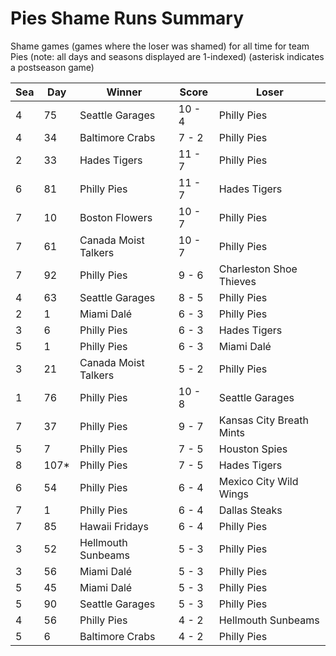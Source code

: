 # Pies Shame Runs Summary



Shame games (games where the loser was shamed) for all time for team Pies (note: all days and seasons displayed are 1-indexed) (asterisk indicates a postseason game)


| Sea | Day | Winner | Score | Loser | 
| ------ |------ |------ |------ |------ |
| 4 | 75 | Seattle Garages | 10 - 4 | Philly Pies | 
| 4 | 34 | Baltimore Crabs | 7 - 2 | Philly Pies | 
| 2 | 33 | Hades Tigers | 11 - 7 | Philly Pies | 
| 6 | 81 | Philly Pies | 11 - 7 | Hades Tigers | 
| 7 | 10 | Boston Flowers | 10 - 7 | Philly Pies | 
| 7 | 61 | Canada Moist Talkers | 10 - 7 | Philly Pies | 
| 7 | 92 | Philly Pies | 9 - 6 | Charleston Shoe Thieves | 
| 4 | 63 | Seattle Garages | 8 - 5 | Philly Pies | 
| 2 | 1 | Miami Dalé | 6 - 3 | Philly Pies | 
| 3 | 6 | Philly Pies | 6 - 3 | Hades Tigers | 
| 5 | 1 | Philly Pies | 6 - 3 | Miami Dalé | 
| 3 | 21 | Canada Moist Talkers | 5 - 2 | Philly Pies | 
| 1 | 76 | Philly Pies | 10 - 8 | Seattle Garages | 
| 7 | 37 | Philly Pies | 9 - 7 | Kansas City Breath Mints | 
| 5 | 7 | Philly Pies | 7 - 5 | Houston Spies | 
| 8 | 107* | Philly Pies | 7 - 5 | Hades Tigers | 
| 6 | 54 | Philly Pies | 6 - 4 | Mexico City Wild Wings | 
| 7 | 1 | Philly Pies | 6 - 4 | Dallas Steaks | 
| 7 | 85 | Hawaii Fridays | 6 - 4 | Philly Pies | 
| 3 | 52 | Hellmouth Sunbeams | 5 - 3 | Philly Pies | 
| 3 | 56 | Miami Dalé | 5 - 3 | Philly Pies | 
| 5 | 45 | Miami Dalé | 5 - 3 | Philly Pies | 
| 5 | 90 | Seattle Garages | 5 - 3 | Philly Pies | 
| 4 | 56 | Philly Pies | 4 - 2 | Hellmouth Sunbeams | 
| 5 | 6 | Baltimore Crabs | 4 - 2 | Philly Pies | 



